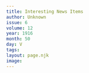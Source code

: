 ```yaml
---
title: Interesting News Items
author: Unknown
issue: 6
volume: 12
year: 1916
month: 50
day: V
tags:
layout: page.njk
image:
---
```





